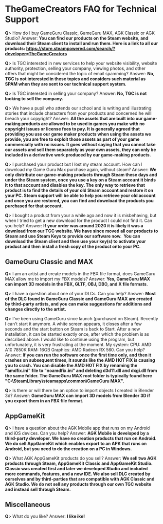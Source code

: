 # TheGameCreators FAQ for Technical Support

**Q**> How do I buy GameGuru Classic, GameGuru MAX, AGK Classic or AGK Studio?
Answer: **You can find our products on the Steam website, and download their Steam client to install and run them. Here is a link to all our products: https://store.steampowered.com/search/?developer=TheGameCreators**

**Q**> Is TGC interested in new services to help your website visibility, website authority, protection, selling your company, viewing photos, and other offers that might be considered the topic of email spamming?
Answer: **No, TGC is not interested in these topics and considers such material as SPAM when they are sent to our technical support system.**

**Q**> Is TGC interested in selling your company?
Answer: **No, TGC is not looking to sell the company.**

**Q**> We have a pupil who attends our school and is writing and illustrating stories that include characters from your products and concerned he will breach your copyright?
Answer: **All the assets that are built into our game-making products are allowed to be used in games you make with no copyright issues or license fees to pay. It is generally agreed that providing you use our game maker products when using the assets we provide, you are free to exploit those assets as part of your game commercially with no issues. It goes without saying that you cannot take our assets and sell them separately as your own assets, they can only be included in a derivative work produced by our game-making products.**

**Q**> I purchased your product but I lost my steam account. How can I download my Game Guru Max purchase again, without steam?
Answer: **We only distribute our game-making products through Steam these days and under the Steam system, once you use a key on a Steam account it binds it to that account and disables the key. The only way to retrieve that product is to find the details of your old Steam account and restore it on your PC. Steam support will be able to help you retrieve your old account and once you are restored, you can find and download the products you purchased for that account.**

**Q**> I bought a product from your a while ago and now it is misbehaving, but when I tried to get a new download for the product I could not find it. Can you help?
Answer: **If your order was around 2020 it is likely it was a download from our TGC website. We have since moved all our products to Steam and use Steam Keys to provide our software now.  You can download the Steam client and then use your key(s) to activate your product and then install a fresh copy of the product onto your PC.**

## GameGuru Classic and MAX

**Q**> I am an artist and create models in the FBX file format, does GameGuru MAX allow me to import my FBX models?
Answer: **Yes, GameGuru MAX can import 3D models in the FBX, GLTF, OBJ, DBO, and X file formats.**

**Q**> I have a question about one of your DLCs. Can you help?
Answer: **Most of the DLC found in GameGuru Classic and GameGuru MAX are created by third-party artists, and you can make suggestions for additions and changes directly to the artist.**

**Q**> I've been using GameGuru since launch (purchased on Steam). Recently I can't start it anymore. A white screen appears, it closes after a few seconds and the start button on Steam is back to Start. After a new installation, it can be started exactly once, after which the problem is as described above. I would like to continue using the program, but unfortunately, it is very frustrating at the moment. My system: CPU: AMD A10 7850K RAM: 16GB Graphics: AMD Radeon RX 560. Can you help?
Answer: **If you can run the software once the first time only, and then it crashes on subsequent times, it sounds like the AMD HOT FIX is causing you to crash. You can disable the AMD HOT FIX by renaming the "amdfix.ini" file to "noamdfix.ini" and deleting d3d11.dll and dxgi.dll from the same folder. The GameGuru MAX root folder is typically found here "C:\SteamLibrary\steamapps\common\GameGuru MAX".**

**Q**> Is there or will there be an option to import objects I created in Blender 3d?
Answer: **GameGuru MAX can import 3D models from Blender 3D if you export them in an FBX file format.**

## AppGameKit

**Q**> I have a question about the AGK Mobile app that runs on my Android and iOS devices. Can you help?
Answer: **AGK Mobile is developed by a third-party developer. We have no creation products that run on Android. We do sell AppGameKit which enables export to an APK that runs on Android, but you need to do the creation on a PC in Windows.**

**Q**> What AGK AppGameKit products do you sell?
Answer: **We sell two AGK products through Steam, AppGameKit Classic and AppGameKit Studio. Classic was created first and later we developed Studio and included more commands, features, and a new IDE. We also sell DLC created by ourselves and by third-parties that are compatible with AGK Classic and AGK Studio. We do not sell any products through our own TGC website and instead sell through Steam.**

## Miscellaneous

**Q**> What do you like?
Answer: **I like ike!**
